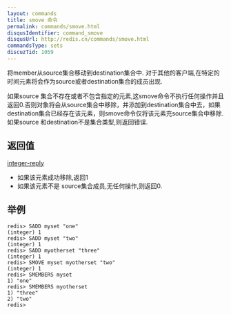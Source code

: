 ```yaml
---
layout: commands
title: smove 命令
permalink: commands/smove.html
disqusIdentifier: command_smove
disqusUrl: http://redis.cn/commands/smove.html
commandsType: sets
discuzTid: 1059
---
```


将member从source集合移动到destination集合中. 对于其他的客户端,在特定的时间元素将会作为source或者destination集合的成员出现.

如果source 集合不存在或者不包含指定的元素,这smove命令不执行任何操作并且返回0.否则对象将会从source集合中移除，并添加到destination集合中去，如果destination集合已经存在该元素，则smove命令仅将该元素充source集合中移除.
如果source 和destination不是集合类型,则返回错误.

## 返回值

[integer-reply](/topics/protocol#integer-reply)

- 如果该元素成功移除,返回1
- 如果该元素不是 source集合成员,无任何操作,则返回0.

## 举例

	redis> SADD myset "one"
	(integer) 1
	redis> SADD myset "two"
	(integer) 1
	redis> SADD myotherset "three"
	(integer) 1
	redis> SMOVE myset myotherset "two"
	(integer) 1
	redis> SMEMBERS myset
	1) "one"
	redis> SMEMBERS myotherset
	1) "three"
	2) "two"
	redis> 